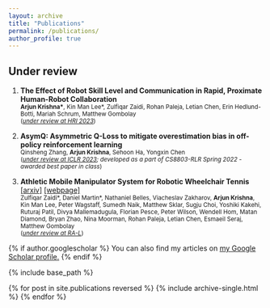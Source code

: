 ```yaml
---
layout: archive
title: "Publications"
permalink: /publications/
author_profile: true
---
```


## Under review

1. <b>The Effect of Robot Skill Level and Communication in Rapid, Proximate Human-Robot Collaboration</b><br/>
   <small><b>Arjun Krishna\*</b>, Kin Man Lee\*, Zulfiqar Zaidi, Rohan Paleja, Letian Chen, Erin Hedlund-Botti, Mariah Schrum, Matthew Gombolay<br/>
  (<i><u>under review at HRI 2023</u></i>)</small>

2. <b>AsymQ: Asymmetric Q-Loss to mitigate overestimation bias in off-policy reinforcement learning</b><br/>
  <small>Qinsheng Zhang, <b>Arjun Krishna</b>, Sehoon Ha, Yongxin Chen<br/>
  (<i><u>under review at ICLR 2023</u>; developed as a part of CS8803-RLR Spring 2022 - awarded best paper in class</i>)</small>

3. <b>Athletic Mobile Manipulator System for Robotic Wheelchair Tennis</b> <br/>
   [[arxiv]](https://arxiv.org/abs/2210.02517v1) [[webpage]](https://core-robotics-lab.github.io/Wheelchair-Tennis-Robot/) <br/>
   <small>Zulfiqar Zaidi\*, Daniel Martin\*, Nathaniel Belles, Viacheslav Zakharov, <b>Arjun Krishna</b>, Kin Man Lee, Peter Wagstaff, Sumedh Naik, Matthew Sklar, Sugju Choi, Yoshiki Kakehi, Ruturaj Patil, Divya Mallemadugula, Florian Pesce, Peter Wilson, Wendell Hom, Matan Diamond, Bryan Zhao, Nina Moorman, Rohan Paleja, Letian Chen, Esmaeil Seraj, Matthew Gombolay <br/>
   (<i><u>under review at RA-L</u></i>)</small>




{% if author.googlescholar %}
  You can also find my articles on <u><a href="{{author.googlescholar}}">my Google Scholar profile</a>.</u>
{% endif %}

{% include base_path %}

{% for post in site.publications reversed %}
  {% include archive-single.html %}
{% endfor %}
